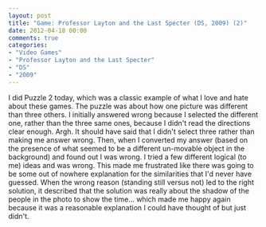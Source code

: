 ```yaml
---
layout: post
title: "Game: Professor Layton and the Last Specter (DS, 2009) (2)"
date: 2012-04-18 00:00
comments: true
categories:
- "Video Games"
- "Professor Layton and the Last Specter"
- "DS"
- "2009"
---
```


I did Puzzle 2 today, which was a classic example of what I love
and hate about these games. The puzzle was about how one picture
was different than three others. I initially answered wrong
because I selected the different one, rather than the three same
ones, because I didn't read the directions clear enough. Argh. It
should have said that I didn't select three rather than making me
answer wrong. Then, when I converted my answer (based on the
presence of what seemed to be a different un-movable object in the
background) and found out I was wrong. I tried a few different
logical (to me) ideas and was wrong. This made me frustrated like
there was going to be some out of nowhere explanation for the
similarities that I'd never have guessed. When the wrong reason
(standing still versus not) led to the right solution, it
described that the solution was really about the shadow of the
people in the photo to show the time... which made me happy again
because it was a reasonable explanation I could have thought of
but just didn't.
